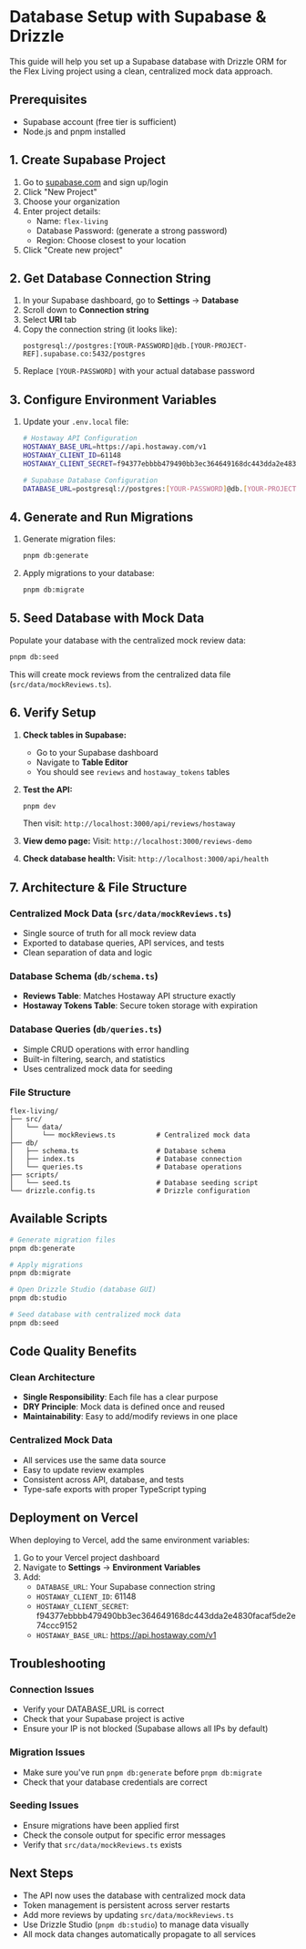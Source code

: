 # Database Setup with Supabase & Drizzle

This guide will help you set up a Supabase database with Drizzle ORM for the Flex Living project using a clean, centralized mock data approach.

## Prerequisites

- Supabase account (free tier is sufficient)
- Node.js and pnpm installed

## 1. Create Supabase Project

1. Go to [supabase.com](https://supabase.com) and sign up/login
2. Click "New Project"
3. Choose your organization
4. Enter project details:
   - Name: `flex-living`
   - Database Password: (generate a strong password)
   - Region: Choose closest to your location
5. Click "Create new project"

## 2. Get Database Connection String

1. In your Supabase dashboard, go to **Settings** → **Database**
2. Scroll down to **Connection string**
3. Select **URI** tab
4. Copy the connection string (it looks like):
   ```
   postgresql://postgres:[YOUR-PASSWORD]@db.[YOUR-PROJECT-REF].supabase.co:5432/postgres
   ```
5. Replace `[YOUR-PASSWORD]` with your actual database password

## 3. Configure Environment Variables

1. Update your `.env.local` file:
   ```bash
   # Hostaway API Configuration
   HOSTAWAY_BASE_URL=https://api.hostaway.com/v1
   HOSTAWAY_CLIENT_ID=61148
   HOSTAWAY_CLIENT_SECRET=f94377ebbbb479490bb3ec364649168dc443dda2e4830facaf5de2e74ccc9152

   # Supabase Database Configuration
   DATABASE_URL=postgresql://postgres:[YOUR-PASSWORD]@db.[YOUR-PROJECT-REF].supabase.co:5432/postgres
   ```

## 4. Generate and Run Migrations

1. Generate migration files:
   ```bash
   pnpm db:generate
   ```

2. Apply migrations to your database:
   ```bash
   pnpm db:migrate
   ```

## 5. Seed Database with Mock Data

Populate your database with the centralized mock review data:

```bash
pnpm db:seed
```

This will create mock reviews from the centralized data file (`src/data/mockReviews.ts`).

## 6. Verify Setup

1. **Check tables in Supabase:**
   - Go to your Supabase dashboard
   - Navigate to **Table Editor**
   - You should see `reviews` and `hostaway_tokens` tables

2. **Test the API:**
   ```bash
   pnpm dev
   ```
   
   Then visit: `http://localhost:3000/api/reviews/hostaway`

3. **View demo page:**
   Visit: `http://localhost:3000/reviews-demo`

4. **Check database health:**
   Visit: `http://localhost:3000/api/health`

## 7. Architecture & File Structure

### Centralized Mock Data (`src/data/mockReviews.ts`)
- Single source of truth for all mock review data
- Exported to database queries, API services, and tests
- Clean separation of data and logic

### Database Schema (`db/schema.ts`)
- **Reviews Table**: Matches Hostaway API structure exactly
- **Hostaway Tokens Table**: Secure token storage with expiration

### Database Queries (`db/queries.ts`)
- Simple CRUD operations with error handling
- Built-in filtering, search, and statistics
- Uses centralized mock data for seeding

### File Structure
```
flex-living/
├── src/
│   └── data/
│       └── mockReviews.ts          # Centralized mock data
├── db/
│   ├── schema.ts                   # Database schema
│   ├── index.ts                    # Database connection
│   └── queries.ts                  # Database operations
├── scripts/
│   └── seed.ts                     # Database seeding script
└── drizzle.config.ts               # Drizzle configuration
```

## Available Scripts

```bash
# Generate migration files
pnpm db:generate

# Apply migrations
pnpm db:migrate

# Open Drizzle Studio (database GUI)
pnpm db:studio

# Seed database with centralized mock data
pnpm db:seed
```

## Code Quality Benefits

### Clean Architecture
- **Single Responsibility**: Each file has a clear purpose
- **DRY Principle**: Mock data is defined once and reused
- **Maintainability**: Easy to add/modify reviews in one place

### Centralized Mock Data
- All services use the same data source
- Easy to update review examples
- Consistent across API, database, and tests
- Type-safe exports with proper TypeScript typing

## Deployment on Vercel

When deploying to Vercel, add the same environment variables:

1. Go to your Vercel project dashboard
2. Navigate to **Settings** → **Environment Variables**
3. Add:
   - `DATABASE_URL`: Your Supabase connection string
   - `HOSTAWAY_CLIENT_ID`: 61148
   - `HOSTAWAY_CLIENT_SECRET`: f94377ebbbb479490bb3ec364649168dc443dda2e4830facaf5de2e74ccc9152
   - `HOSTAWAY_BASE_URL`: https://api.hostaway.com/v1

## Troubleshooting

### Connection Issues
- Verify your DATABASE_URL is correct
- Check that your Supabase project is active
- Ensure your IP is not blocked (Supabase allows all IPs by default)

### Migration Issues
- Make sure you've run `pnpm db:generate` before `pnpm db:migrate`
- Check that your database credentials are correct

### Seeding Issues
- Ensure migrations have been applied first
- Check the console output for specific error messages
- Verify that `src/data/mockReviews.ts` exists

## Next Steps

- The API now uses the database with centralized mock data
- Token management is persistent across server restarts
- Add more reviews by updating `src/data/mockReviews.ts`
- Use Drizzle Studio (`pnpm db:studio`) to manage data visually
- All mock data changes automatically propagate to all services